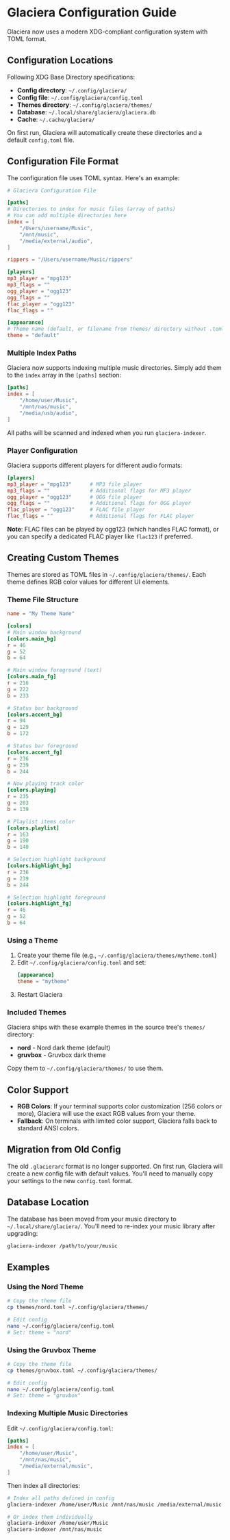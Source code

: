 # Glaciera Configuration Guide

Glaciera now uses a modern XDG-compliant configuration system with TOML format.

## Configuration Locations

Following XDG Base Directory specifications:

- **Config directory**: `~/.config/glaciera/`
- **Config file**: `~/.config/glaciera/config.toml`
- **Themes directory**: `~/.config/glaciera/themes/`
- **Database**: `~/.local/share/glaciera/glaciera.db`
- **Cache**: `~/.cache/glaciera/`

On first run, Glaciera will automatically create these directories and a default `config.toml` file.

## Configuration File Format

The configuration file uses TOML syntax. Here's an example:

```toml
# Glaciera Configuration File

[paths]
# Directories to index for music files (array of paths)
# You can add multiple directories here
index = [
    "/Users/username/Music",
    "/mnt/music",
    "/media/external/audio",
]

rippers = "/Users/username/Music/rippers"

[players]
mp3_player = "mpg123"
mp3_flags = ""
ogg_player = "ogg123"
ogg_flags = ""
flac_player = "ogg123"
flac_flags = ""

[appearance]
# Theme name (default, or filename from themes/ directory without .toml)
theme = "default"
```

### Multiple Index Paths

Glaciera now supports indexing multiple music directories. Simply add them to the `index` array in the `[paths]` section:

```toml
[paths]
index = [
    "/home/user/Music",
    "/mnt/nas/music",
    "/media/usb/audio",
]
```

All paths will be scanned and indexed when you run `glaciera-indexer`.

### Player Configuration

Glaciera supports different players for different audio formats:

```toml
[players]
mp3_player = "mpg123"      # MP3 file player
mp3_flags = ""             # Additional flags for MP3 player
ogg_player = "ogg123"      # OGG file player  
ogg_flags = ""             # Additional flags for OGG player
flac_player = "ogg123"     # FLAC file player
flac_flags = ""            # Additional flags for FLAC player
```

**Note**: FLAC files can be played by ogg123 (which handles FLAC format), or you can specify a dedicated FLAC player like `flac123` if preferred.

## Creating Custom Themes

Themes are stored as TOML files in `~/.config/glaciera/themes/`. Each theme defines RGB color values for different UI elements.

### Theme File Structure

```toml
name = "My Theme Name"

[colors]
# Main window background
[colors.main_bg]
r = 46
g = 52
b = 64

# Main window foreground (text)
[colors.main_fg]
r = 216
g = 222
b = 233

# Status bar background
[colors.accent_bg]
r = 94
g = 129
b = 172

# Status bar foreground
[colors.accent_fg]
r = 236
g = 239
b = 244

# Now playing track color
[colors.playing]
r = 235
g = 203
b = 139

# Playlist items color
[colors.playlist]
r = 163
g = 190
b = 140

# Selection highlight background
[colors.highlight_bg]
r = 236
g = 239
b = 244

# Selection highlight foreground
[colors.highlight_fg]
r = 46
g = 52
b = 64
```

### Using a Theme

1. Create your theme file (e.g., `~/.config/glaciera/themes/mytheme.toml`)
2. Edit `~/.config/glaciera/config.toml` and set:
   ```toml
   [appearance]
   theme = "mytheme"
   ```
3. Restart Glaciera

### Included Themes

Glaciera ships with these example themes in the source tree's `themes/` directory:

- **nord** - Nord dark theme (default)
- **gruvbox** - Gruvbox dark theme

Copy them to `~/.config/glaciera/themes/` to use them.

## Color Support

- **RGB Colors**: If your terminal supports color customization (256 colors or more), Glaciera will use the exact RGB values from your theme.
- **Fallback**: On terminals with limited color support, Glaciera falls back to standard ANSI colors.

## Migration from Old Config

The old `.glacierarc` format is no longer supported. On first run, Glaciera will create a new config file with default values. You'll need to manually copy your settings to the new `config.toml` format.

## Database Location

The database has been moved from your music directory to `~/.local/share/glaciera/`. You'll need to re-index your music library after upgrading:

```bash
glaciera-indexer /path/to/your/music
```

## Examples

### Using the Nord Theme

```bash
# Copy the theme file
cp themes/nord.toml ~/.config/glaciera/themes/

# Edit config
nano ~/.config/glaciera/config.toml
# Set: theme = "nord"
```

### Using the Gruvbox Theme

```bash
# Copy the theme file
cp themes/gruvbox.toml ~/.config/glaciera/themes/

# Edit config
nano ~/.config/glaciera/config.toml
# Set: theme = "gruvbox"
```

### Indexing Multiple Music Directories

Edit `~/.config/glaciera/config.toml`:

```toml
[paths]
index = [
    "/home/user/Music",
    "/mnt/nas/music",
    "/media/external/music",
]
```

Then index all directories:

```bash
# Index all paths defined in config
glaciera-indexer /home/user/Music /mnt/nas/music /media/external/music

# Or index them individually
glaciera-indexer /home/user/Music
glaciera-indexer /mnt/nas/music
```
